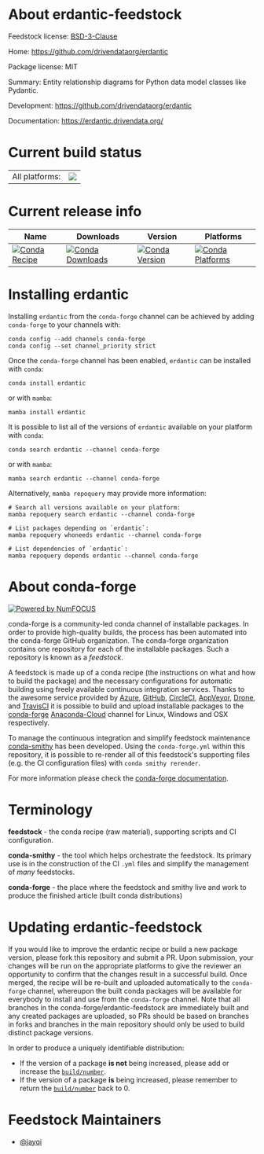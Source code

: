 About erdantic-feedstock
========================

Feedstock license: [BSD-3-Clause](https://github.com/conda-forge/erdantic-feedstock/blob/main/LICENSE.txt)

Home: https://github.com/drivendataorg/erdantic

Package license: MIT

Summary: Entity relationship diagrams for Python data model classes like Pydantic.

Development: https://github.com/drivendataorg/erdantic

Documentation: https://erdantic.drivendata.org/

Current build status
====================


<table><tr><td>All platforms:</td>
    <td>
      <a href="https://dev.azure.com/conda-forge/feedstock-builds/_build/latest?definitionId=11883&branchName=main">
        <img src="https://dev.azure.com/conda-forge/feedstock-builds/_apis/build/status/erdantic-feedstock?branchName=main">
      </a>
    </td>
  </tr>
</table>

Current release info
====================

| Name | Downloads | Version | Platforms |
| --- | --- | --- | --- |
| [![Conda Recipe](https://img.shields.io/badge/recipe-erdantic-green.svg)](https://anaconda.org/conda-forge/erdantic) | [![Conda Downloads](https://img.shields.io/conda/dn/conda-forge/erdantic.svg)](https://anaconda.org/conda-forge/erdantic) | [![Conda Version](https://img.shields.io/conda/vn/conda-forge/erdantic.svg)](https://anaconda.org/conda-forge/erdantic) | [![Conda Platforms](https://img.shields.io/conda/pn/conda-forge/erdantic.svg)](https://anaconda.org/conda-forge/erdantic) |

Installing erdantic
===================

Installing `erdantic` from the `conda-forge` channel can be achieved by adding `conda-forge` to your channels with:

```
conda config --add channels conda-forge
conda config --set channel_priority strict
```

Once the `conda-forge` channel has been enabled, `erdantic` can be installed with `conda`:

```
conda install erdantic
```

or with `mamba`:

```
mamba install erdantic
```

It is possible to list all of the versions of `erdantic` available on your platform with `conda`:

```
conda search erdantic --channel conda-forge
```

or with `mamba`:

```
mamba search erdantic --channel conda-forge
```

Alternatively, `mamba repoquery` may provide more information:

```
# Search all versions available on your platform:
mamba repoquery search erdantic --channel conda-forge

# List packages depending on `erdantic`:
mamba repoquery whoneeds erdantic --channel conda-forge

# List dependencies of `erdantic`:
mamba repoquery depends erdantic --channel conda-forge
```


About conda-forge
=================

[![Powered by
NumFOCUS](https://img.shields.io/badge/powered%20by-NumFOCUS-orange.svg?style=flat&colorA=E1523D&colorB=007D8A)](https://numfocus.org)

conda-forge is a community-led conda channel of installable packages.
In order to provide high-quality builds, the process has been automated into the
conda-forge GitHub organization. The conda-forge organization contains one repository
for each of the installable packages. Such a repository is known as a *feedstock*.

A feedstock is made up of a conda recipe (the instructions on what and how to build
the package) and the necessary configurations for automatic building using freely
available continuous integration services. Thanks to the awesome service provided by
[Azure](https://azure.microsoft.com/en-us/services/devops/), [GitHub](https://github.com/),
[CircleCI](https://circleci.com/), [AppVeyor](https://www.appveyor.com/),
[Drone](https://cloud.drone.io/welcome), and [TravisCI](https://travis-ci.com/)
it is possible to build and upload installable packages to the
[conda-forge](https://anaconda.org/conda-forge) [Anaconda-Cloud](https://anaconda.org/)
channel for Linux, Windows and OSX respectively.

To manage the continuous integration and simplify feedstock maintenance
[conda-smithy](https://github.com/conda-forge/conda-smithy) has been developed.
Using the ``conda-forge.yml`` within this repository, it is possible to re-render all of
this feedstock's supporting files (e.g. the CI configuration files) with ``conda smithy rerender``.

For more information please check the [conda-forge documentation](https://conda-forge.org/docs/).

Terminology
===========

**feedstock** - the conda recipe (raw material), supporting scripts and CI configuration.

**conda-smithy** - the tool which helps orchestrate the feedstock.
                   Its primary use is in the construction of the CI ``.yml`` files
                   and simplify the management of *many* feedstocks.

**conda-forge** - the place where the feedstock and smithy live and work to
                  produce the finished article (built conda distributions)


Updating erdantic-feedstock
===========================

If you would like to improve the erdantic recipe or build a new
package version, please fork this repository and submit a PR. Upon submission,
your changes will be run on the appropriate platforms to give the reviewer an
opportunity to confirm that the changes result in a successful build. Once
merged, the recipe will be re-built and uploaded automatically to the
`conda-forge` channel, whereupon the built conda packages will be available for
everybody to install and use from the `conda-forge` channel.
Note that all branches in the conda-forge/erdantic-feedstock are
immediately built and any created packages are uploaded, so PRs should be based
on branches in forks and branches in the main repository should only be used to
build distinct package versions.

In order to produce a uniquely identifiable distribution:
 * If the version of a package **is not** being increased, please add or increase
   the [``build/number``](https://docs.conda.io/projects/conda-build/en/latest/resources/define-metadata.html#build-number-and-string).
 * If the version of a package **is** being increased, please remember to return
   the [``build/number``](https://docs.conda.io/projects/conda-build/en/latest/resources/define-metadata.html#build-number-and-string)
   back to 0.

Feedstock Maintainers
=====================

* [@jayqi](https://github.com/jayqi/)

